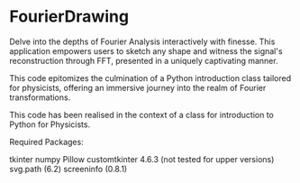 # FourierDrawing
Delve into the depths of Fourier Analysis interactively with finesse. This application empowers users to sketch any shape and witness the signal's reconstruction through FFT, presented in a uniquely captivating manner.

This code epitomizes the culmination of a Python introduction class tailored for physicists, offering an immersive journey into the realm of Fourier transformations.



This code has been realised in the context of a class for introduction to Python for Physicists.

Required Packages:

tkinter
numpy
Pillow
customtkinter 4.6.3 (not tested for upper versions)
svg.path (6.2)
screeninfo (0.8.1)


